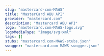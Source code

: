 ```yaml
---
slug: "mastercard-com-MAWS"
title: "MasterCard ABU API"
provider: "mastercard.com"
description: "Mastercard ABU API"
logo: "mastercard.com-MAWS-logo.svg"
logoMediaType: "image/svg+xml"
tags: []
stubs: "mastercard.com-MAWS-stubs.json"
swagger: "mastercard.com-MAWS-swagger.json"
---
```

